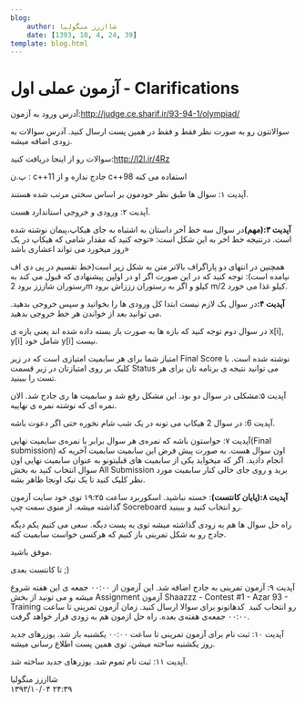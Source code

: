 ```yaml
---
blog:
    author: شااززز منگولیا
    date: [1393, 10, 4, 24, 39]
template: blog.html
---
```

# آزمون عملی اول - Clarifications

<div class="cnt">
آدرس ورود به آزمون:<a href="http://judge.ce.sharif.ir/93-94-1/olympiad/">http://judge.ce.sharif.ir/93-94-1/olympiad/</a><p></p>
<p>سوالاتتون رو به صورت نظر فقط و فقط در همین پست ارسال کنید. آدرس سوالات به زودی اضافه میشه.</p>
<p>سوالات رو از اینجا دریافت کنید:‌<a href="http://l2l.ir/4Rz">http://l2l.ir/4Rz</a></p>
<p>پ.ن : c++11 جادج نداره و از c++98 استفاده می کنه</p>
<p>آپدیت ۱:‌ سوال ها طبق نظر خودمون بر اساس سختی مرتب شده هستند.</p>
<p>آپدیت ۲: ورودی و خروجی استاندارد هست.</p>
<p><strong>آپدیت ۳:‌(مهم)</strong>در سوال سه خط آخر داستان به اشتباه به جای هیکاپ،‌پیمان نوشته شده است. درنتیجه خط اخر به این شکل است: «توجه کنید که مقدار شامی که هیکاپ در یک روز میخورد می تواند اعشاری باشد»</p>
<p>همچنین در انتهای دو پاراگراف بالاتر متن به شکل زیر است(خط تقسیم در پی دی اف نیامده است): توجه کنید که در این صورت اگر او در اولین پیشنهادی که قبول می کند به رستوران شاززز برود 2m کیلو و اگر به رستوران زززاش برود m/2 کیلو غذا می خورد.</p>
<p><strong>آپدیت ۴:</strong>در سوال یک لازم نیست ابتدا کل ورودی ها را بخوانید و سپس خروجی بدهید. می توانید بعد از خواندن هر خط خروجی بدهید.</p>
<p>در سوال دوم توجه کنید که بازه ها به صورت باز بسته داده شده اند یعنی بازه ی x[i], y[i] شامل خود y[i] نیست.</p>
<p>امتیاز شما برای هر سابمیت امتیازی است که در زیر Final Score نوشته شده است. با کلیک بر روی امتیازتان در زیر قسمت Status می توانید نتیجه ی برنامه تان برای هر تست را ببینید.</p>
<p>آپدیت ۵:‌مشکلی در سوال دو بود. این مشکل رفع شد و سابمیت ها ری جادج شد. الان نمره ای که نوشته نمره ی نهاییه.</p>
<p>آپدیت 6: در سوال 2 هیکاپ می تونه در یک شب شام نخوره حتی اگر دعوت باشه.</p>
<p>آپدیت ۷:‌ حواستون باشه که نمره‌ی هر سوال برابر با نمره‌ی سابمیت نهایی(Final submission) اون سوال هست. به صورت پیش فرض این سابمیت سابمیت آخریه که انجام دادید. اگر که میخواید یکی از سابمیت های قبلیتونو به عنوان سابمیت نهایی اون سوال انتخاب کنید به بخش All Submission برید و روی جای خالی کنار سابمیت مورد نظر کلیک کنید تا یک تیک اونجا ظاهر بشه.</p>
<p><strong>آپدیت ۸:(پایان کانتست)</strong>: خسته نباشید. اسکوربرد ساعت ۱۹:۲۵ توی خود سایت آزمون گذاشته میشه. از منوی سمت چپ Socreboard رو انتخاب کنید و ببینید.</p>
<p>راه حل سوال ها هم به زودی گذاشته میشه توی یه پست دیگه. سعی می کنیم یکم دیگه جادج رو به شکل تمرینی باز کنیم که هرکسی خواست سابمیت کنه.</p>
<p>موفق باشید.</p>
<p>تا کانتست بعدی ;)</p>
<p>آپدیت ۹:‌ آزمون تمرینی به جادج اضافه شد. این آزمون از ۰۰:۰۰ جمعه ی این هفته شروع میشه و می تونید از بخش Assignment آزمون Shaazzz - Contest #1 - Azar 93 - Training رو انتخاب کنید  کدهاتونو برای سوالا ارسال کنید. زمان آزمون تمرینی تا ساعت ۰۰:۰۰ جمعه‌ی هفته‌ی بعده. راه حل ازمون هم به زودی قرار خواهد گرفت.</p>
<p>آپدیت ۱۰: ثبت نام برای آزمون تمرینی تا ساعت ۰۰:۰۰ یکشنبه باز شد. یوزرهای جدید روز یکشنبه ساخته میشن. توی همین پست اطلاع رسانی میشه.</p>
<p>آپدیت ۱۱: ثبت نام تموم شد. یوزرهای جدید ساخته شد.</p>
</div>

<div class="blog-info">
    <div class="blog-author">شااززز منگولیا</div>
    <div class="blog-date">۱۳۹۳/۱۰/۰۴ ۲۴:۳۹</div>
</div>

